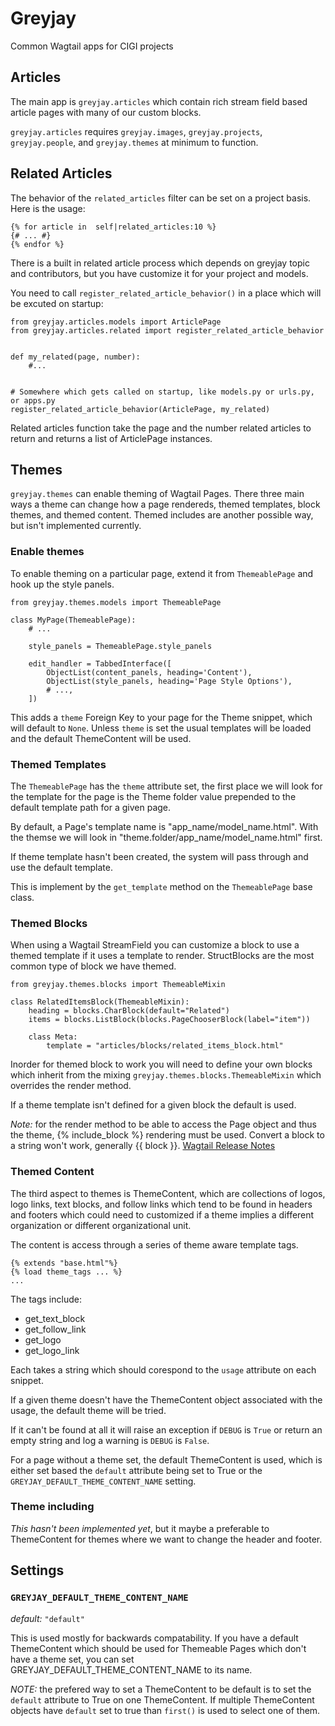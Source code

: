 # Greyjay

Common Wagtail apps for CIGI projects

## Articles

The main app is `greyjay.articles` which contain rich stream field based
article pages with many of our custom blocks.

`greyjay.articles` requires `greyjay.images`, `greyjay.projects`,
`greyjay.people`, and `greyjay.themes` at minimum to function.


## Related Articles

The behavior of the `related_articles` filter can be set on a project
basis. Here is the usage:

```
{% for article in  self|related_articles:10 %}
{# ... #}
{% endfor %}
```

There is a built in related article process which depends on greyjay
topic and contributors, but you have customize it for your project and
models.

You need to call `register_related_article_behavior()` in a place which
will be excuted on startup:

```
from greyjay.articles.models import ArticlePage
from greyjay.articles.related import register_related_article_behavior


def my_related(page, number):
    #...


# Somewhere which gets called on startup, like models.py or urls.py, or apps.py
register_related_article_behavior(ArticlePage, my_related)
```

Related articles function take the page and the number related articles
to return and returns a list of ArticlePage instances.

## Themes

`greyjay.themes` can enable theming of Wagtail Pages. There three main
ways a theme can change how a page rendereds, themed templates, block
themes, and themed content. Themed includes are another possible way, but
isn't implemented currently.

### Enable themes

To enable theming on a particular page, extend it from `ThemeablePage`
and hook up the style panels.

```
from greyjay.themes.models import ThemeablePage

class MyPage(ThemeablePage):
    # ...

    style_panels = ThemeablePage.style_panels

    edit_handler = TabbedInterface([
        ObjectList(content_panels, heading='Content'),
        ObjectList(style_panels, heading='Page Style Options'),
        # ...,
    ])
```

This adds a `theme` Foreign Key to your page for the Theme snippet,
which will default to `None`. Unless `theme` is set the usual templates
will be loaded and the default ThemeContent will be used.

### Themed Templates

The `ThemeablePage` has the `theme` attribute set, the first place we
will look for the template for the page is the Theme folder value
prepended to the default template path for a given page.

By default, a Page's template name is "app_name/model_name.html". With
the themse we will look in "theme.folder/app_name/model_name.html" first.

If theme template hasn't been created, the system will pass through and
use the default template.

This is implement by the `get_template` method on the `ThemeablePage`
base class.

### Themed Blocks

When using a Wagtail StreamField you can customize a block to use a
themed template if it uses a template to render. StructBlocks are the
most common type of block we have themed.

```
from greyjay.themes.blocks import ThemeableMixin

class RelatedItemsBlock(ThemeableMixin):
    heading = blocks.CharBlock(default="Related")
    items = blocks.ListBlock(blocks.PageChooserBlock(label="item"))

    class Meta:
        template = "articles/blocks/related_items_block.html"
```

Inorder for themed block to work you will need to define your own blocks
which inherit from the mixing `greyjay.themes.blocks.ThemeableMixin`
which overrides the render method.

If a theme template isn't defined for a given block the default is used.

*Note:* for the render method to be able to access the Page object and
thus the theme, {% include_block %} rendering must be used. Convert a
block to a string won't work, generally {{ block }}. [Wagtail Release
Notes](http://docs.wagtail.io/en/v1.6/releases/1.6.html#include-block-tag-for-improved-streamfield-template-inclusion)

### Themed Content

The third aspect to themes is ThemeContent, which are collections of
logos, logo links, text blocks, and follow links which tend to be found
in headers and footers which could need to customized if a theme implies
a different organization or different organizational unit.

The content is access through a series of theme aware template tags.

```
{% extends "base.html"%}
{% load theme_tags ... %}
...
```

The tags include:

* get_text_block
* get_follow_link
* get_logo
* get_logo_link

Each takes a string which should corespond to the `usage` attribute on
each snippet.

If a given theme doesn't have the ThemeContent object associated with
the usage, the default theme will be tried.

If it can't be found at all it will raise an exception if `DEBUG` is
`True` or return an empty string and log a warning is `DEBUG` is
`False`.

For a page without a theme set, the default ThemeContent is used, which
is either set based the `default` attribute being set to True or the
`GREYJAY_DEFAULT_THEME_CONTENT_NAME` setting.

### Theme including

*This hasn't been implemented yet*, but it maybe a preferable to
ThemeContent for themes where we want to change the header and footer.


## Settings

### `GREYJAY_DEFAULT_THEME_CONTENT_NAME`

*default:* `"default"`

This is used mostly for backwards compatability. If you have a default
ThemeContent which should be used for Themeable Pages which don't have a
theme set, you can set GREYJAY_DEFAULT_THEME_CONTENT_NAME to its name.

*NOTE:* the prefered way to set a ThemeContent to be default is to set
the `default` attribute to True on one ThemeContent. If multiple
ThemeContent objects have `default` set to true than `first()` is used
to select one of them.
